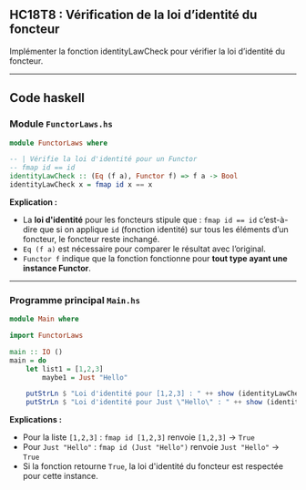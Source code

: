 ## HC18T8 : Vérification de la loi d’identité du foncteur

Implémenter la fonction identityLawCheck pour vérifier la loi d’identité du foncteur.

---

## Code haskell

### Module `FunctorLaws.hs`

```haskell
module FunctorLaws where

-- | Vérifie la loi d'identité pour un Functor
-- fmap id == id
identityLawCheck :: (Eq (f a), Functor f) => f a -> Bool
identityLawCheck x = fmap id x == x
```

**Explication :**

* La **loi d'identité** pour les foncteurs stipule que :
  `fmap id == id`
  c’est-à-dire que si on applique `id` (fonction identité) sur tous les éléments d’un foncteur, le foncteur reste inchangé.
* `Eq (f a)` est nécessaire pour comparer le résultat avec l’original.
* `Functor f` indique que la fonction fonctionne pour **tout type ayant une instance Functor**.

---

### Programme principal `Main.hs`

```haskell
module Main where

import FunctorLaws

main :: IO ()
main = do
    let list1 = [1,2,3]
        maybe1 = Just "Hello"

    putStrLn $ "Loi d'identité pour [1,2,3] : " ++ show (identityLawCheck list1)
    putStrLn $ "Loi d'identité pour Just \"Hello\" : " ++ show (identityLawCheck maybe1)
```

**Explications :**

* Pour la liste `[1,2,3]` : `fmap id [1,2,3]` renvoie `[1,2,3]` → `True`
* Pour `Just "Hello"` : `fmap id (Just "Hello")` renvoie `Just "Hello"` → `True`
* Si la fonction retourne `True`, la loi d'identité du foncteur est respectée pour cette instance.
